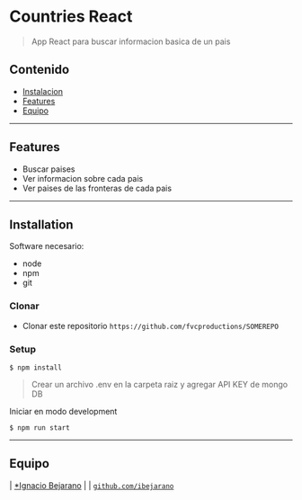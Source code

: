 # Countries React

> App React para buscar informacion basica de un pais

## Contenido

- [Instalacion](#installation)
- [Features](#features)
- [Equipo](#team)

---

## Features

- Buscar paises
- Ver informacion sobre cada pais
- Ver paises de las fronteras de cada pais

---

## Installation

Software necesario:
- node
- npm
- git

### Clonar

- Clonar este repositorio `https://github.com/fvcproductions/SOMEREPO`

### Setup

```shell
$ npm install
```

> Crear un archivo .env en la carpeta raiz y agregar API KEY de mongo DB

Iniciar en modo development

```shell
$ npm run start
```

---

## Equipo
| <a href="http://url-pendiente.com" target="_blank">*Ignacio Bejarano</a> |
| <a href="http://github.com/ibejarano" target="_blank">`github.com/ibejarano`</a>
